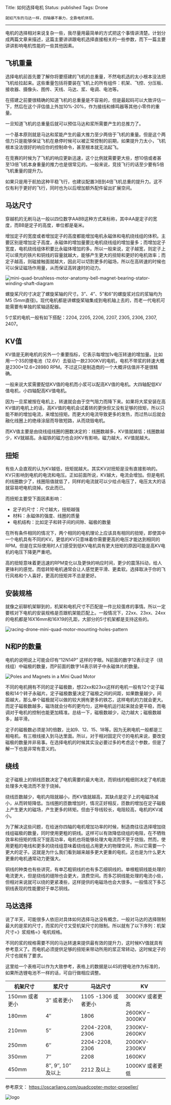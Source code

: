 Title: 如何选择电机
Status: published
Tags: Drone

    就如汽车的马达一样，四轴暴不暴力，全靠电机体现。

------

电机的选择相对来说复杂一些，我尽量用最简单的方式把这个事情讲清楚。计划分成两篇文章来描述，这篇主要讲讲跟电机选择直接相关的一些参数，而下一篇主要讲讲影响电机性能的一些其他因素。

## 飞机重量
选择电机前首先要了解你将要搭建的飞机的总重量，不然电机选的太小根本没法把飞机给拉起来。这些重量包括将要装在飞机上的所有组件：机架、飞控、分压板、接收器、摄像头、图传、天线、马达、浆、电调、电池等。

在搭建之前要很精确的知道飞机的总重量是不容易的，但是最起码可以大致评估一下，然后在这个评估值上外加10%-20%，作为接线和蜂鸣器等其他小零件的重量。

一旦知道飞机的总重量后就可以预估马达和浆所需要产生的总推力了。

一个基本原则就是马达和浆能产生的最大推力至少两倍于飞机的重量。但是这个两倍力只是能够保证飞机在悬停时候可以被正常控制的前期，如果提升力太小，飞机根本没法很好的响应你的控制命令，甚至根本就无法起飞。

在竞赛的时候为了飞机的响应更新迅速，这个比例就需要更大些，想10倍或者甚至13倍飞机本身重量的推力也是很常见的。一般来说，竞技飞行的话至少要有5倍飞机重量的提升力。

如果只是用于航拍这种平稳飞行，也建议配置3倍到4倍飞机总重的提升力。这不仅有利于更好的飞行，同时也为以后增加额外配件留出扩展空间。



## 马达尺寸
穿越机的无刷马达一般以四位数字AABB这种方式来标称，其中AA是定子的宽度，而BB是定子的高度，单位都是毫米。

增加定子的宽度或者增加定子的高度都能增加电机永磁体和电机绕线组的体积。主要区别是增加定子高度，永磁体的增加量要比电机绕线组的增加量多；而增加定子宽度，电机绕线组体积要比永磁体增加的多。所以一般来说，定子越宽，则定子上可以填充的铁片和铜线的容量就越大，能够产生更大的扭矩和更好的电机效率；而定子越高，则磁接触面就越大，因此可以切割更多的磁场，所以在高转速的时候也可以保证磁场作用量，从而保证高转速时的动力。

![mini-quad-brushless-motor-anatomy-bell-magnet-bearing-stator-winding-shaft-diagram]({filename}images/2018/12/11_mini-quad-brushless-motor-anatomy-bell-magnet-bearing-stator-winding-shaft-diagram.jpg)

螺旋桨尺的寸决定了螺旋桨轴的尺寸。3”、4”、5”和6”的螺旋浆对应的浆轴均为M5 (5mm直径)。现代电机都是讲螺旋桨轴集成到电机轴上去的，而老一代电机可能需要有单独的浆轴适配器。

5寸浆的电机一般有如下搭配：2204, 2205, 2206, 2207, 2305, 2306, 2307, 2407。



## KV值

KV值是无刷电机的另外一个重要指标，它表示每增加1v电压转速的增加量。比如用一个3S的锂电池（12.6V）去驱动一款2300KV的电机，电机不带浆的转速大概是2300*12.6=28980 RPM。不过这只是制造商的一个大概评估值并不是很精确。

一般来说大浆需要配低KV值的电机而小浆可以配高KV值的电机。大四轴配低KV值电机，小四轴配高KV值电机。

因为一旦浆被按在电机上，转速就会由于空气阻力而降下来。如果将大浆安装在高KV值的电机上的话，高KV值的电机会试着转的更快但又没有足够的扭矩，所以只能不断的增加电流，来增加扭矩。而更大的电流导致更多的发热，而过热以后就会融化线圈上的绝缘涂层而导致短路，从而烧毁电机。

而KV值主要是由绕线组线圈的圈数决定的：线圈数越多，KV值就越低；线圈数越少，KV就越高。永磁铁的磁力也会对KV有影响，磁力越大，KV值就越大。



## 扭矩

有些人会直观的认为KV越低，扭矩就越大。其实KV对扭矩是没有直接影响的。KV只影响到电机的电流和电压。正如前面所说，KV越大，电流会增加。但是电机的线圈数少了，线圈阻值就低了，同样的电流就可以少给点电压了，电压太大的话就容易吧电机烧掉。仅此而已。

而扭矩主要受下面因素影响：

- 定子的尺寸：尺寸越大，扭矩越强
- 材料：永磁体的强度、线圈的质量
- 电机结构：比如定子和转子间的间隙、磁极的数量

在所有条件相同的情况下，两个相同的电机理论上应该具有相同的扭矩，即使其中一个电机具有不同的KV。更低的KV只意味着你需要更高的电压才能达到相同的RPM。但是在实际使用时人们感受到低KV电机具有更大扭矩的原因可能是高KV电机的电压下降更严重吧。

高的扭矩意味着更迅速的RPM变化以及更快的响应时间，更少的震荡抖动，给人更锋利的感觉。而低转矩电机通常会让人感觉更平滑、更柔软。选择取决于你的飞行风格和个人喜好，更高的扭矩并不总是更好。



## 安装规格

就像之前聊机架聊到的，机架和电机尺寸不匹配是一件比较蛋疼的事情。所以一定要核对下电机的安装规格是否跟机架能匹配上。一般情况下，22xx、23xx、24xx的电机都是16X16mm和16X19的孔距，大部分的5寸机架都是支持这些的。

![racing-drone-mini-quad-motor-mounting-holes-pattern]({filename}images/2018/12/11_racing-drone-mini-quad-motor-mounting-holes-pattern.jpg)



## N和P的数量
电机的说明说上可能会印有“12N14P” 这样的字眼。N前面的数字12表示定子（绕线组）中磁极的数量，而P前面的数字14表示转子中永磁体片的数量。

![Poles and Magnets in a Mini Quad Motor]({filename}images/2018/12/11_quadcopter-brushless-motor-n-p-poles-magnets-number-12-14.jpg)

不同的电机拥有不同的定子磁极数，想22xx和23xx这样的电机一般有12个定子磁极和14个转子永磁片。定子磁极数量决定了磁极之间的间距，如果数量越少，间距越大，那么单个磁极就可以做的较大拥有更多的铁芯，这样电机的力就会更大。而定子磁极数越多，磁场就会分布的更均匀，这种电机运行起来就会更平稳，而电调对于电机的控制也能更加精准。总结一下，磁极数越少，动力越大；磁极数越多，越平滑。

定子的磁极数必须是3的倍数，比如9、12、15、18等。因为无刷电机一般都是三相电机，有三根线接入到马达里面。所以，对于相对固定尺寸的电机来说，要改变磁极的数量并非易事。在选择电机的时候其实没必要过多的考虑这个参数，但是了解一下也是非常有意义的。



## 绕线

定子磁极上的铜线匝数决定了电机需要的最大电流，而铜线的粗细则决定了电机能处理多大电流而不至于烧掉。

绕线匝数越少，电机内阻就越小，而KV值就越高，其缺点是定子上的电磁场减小，从而转矩降低。当线圈的匝数增加时，情况正好相反，匝数的增加在定子磁极上产生更大的磁场，产生更多的转矩。但由于导线较长，电阻较高，电机的KV减小。

为了解决这些问题，在给迷你四轴的电机增加功率的时候，制造商往往选择增加绕线组磁极的数量，同时使用更粗的铜线。这样可以有效降低绕组的电阻，在不牺牲效率和扭矩的情况下提高功率，电机也将能够处理大电流而不至于烧毁。然而，使用更粗的电线和更多的绕线组意味着绕线组占用更大的物理空间，所以它需要一个更大的定子。这就是为什么我们看到越来越多更大更重的电机，这也是为什么更大更重的电机通常动力更强大。

铜线的种类也有些讲究，有单芯粗铜线的也有多芯细铜线的。单根粗铜线能处理的电流更大，但是绕线的缝隙也会更大，浪费空间。而多芯铜线能处理的电流小些，但相对来说就可以绕的更紧凑些，这样提供的电磁场也会大很多。一般情况下多芯铜线表现的性能要好于单芯铜线。



## 马达选择

说了半天，可能很多人依旧对具体如何选择马达没有概念，一般对马达的选择限制最大的是浆的尺寸，而浆的尺寸又受机架尺寸的限制。所以就有了以下序列：机架尺寸=》浆规格=》电机规格。

不同的浆的规格需要不同的马达转速来提供最有效的提升力，这时候KV值就具有参考意义了。而电机必须提供足够的扭矩来带动所用的浆正常转动，这时候定子的尺寸也就有了要求。

这里给一个表格可以作为大致参考，表格上的数据是以4S的锂电池作为标准的，如果所选锂电池不一样的话，可自行做相应调整。

| **机架尺寸**   | **浆尺寸**         | **马达尺寸**        | **KV**          |
| -------------- | ------------------ | ------------------- | --------------- |
| 150mm 或者更小 | 3″ 或者更小        | 1105 -1306 或者更小 | 3000KV 或者更高 |
| 180mm          | 4″                 | 1806                | 2600KV – 3000KV |
| 210mm          | 5″                 | 2204-2208, 2306     | 2300KV-2600KV   |
| 250mm          | 6″                 | 2204-2208, 2306     | 2000KV-2300KV   |
| 350mm          | 7″                 | 2208                | 1600KV          |
| 450mm          | 8″, 9″, 10″ 及以上 | 2212 及以上         | 1000KV 或者更低 |



参考原文： https://oscarliang.com/quadcopter-motor-propeller/

![logo]({filename}images/logo/logo.jpg)